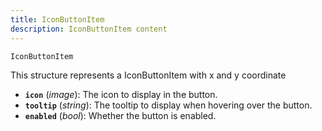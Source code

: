 ```yaml
---
title: IconButtonItem
description: IconButtonItem content
---
```


`IconButtonItem`

This structure represents a IconButtonItem with x and y coordinate

- **`icon`** (_image_): The icon to display in the button.
- **`tooltip`** (_string_): The tooltip to display when hovering over the button.
- **`enabled`** (_bool_): Whether the button is enabled.
